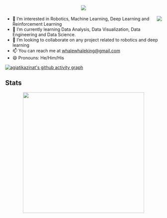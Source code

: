 <h1 align='center'> 
      <img src="https://readme-typing-svg.herokuapp.com/?font=Righteous&size=35&center=true&vCenter=true&width=500&height=70&duration=4000&lines=Konichiwa!+👋;+I'm+Agiat+Ikazinat!;" />

</h1>

<img align="right" src="https://visitor-badge.laobi.icu/badge?page_id=agiatikazinat.agiatikazinat" />


- 👀 I’m interested in Robotics, Machine Learning, Deep Learning and Reinforcement Learning
- 🌱 I’m currently learning Data Analysis, Data Visualization, Data Engineering and Data Science.
- 💞️ I’m looking to collaborate on any project related to robotics and deep learning
- 📫 You can reach me at whalewhaleking@gmail.com
- 😄 Pronouns: He/Him/His

[![agiatikazinat's github activity graph](https://github-readme-activity-graph.vercel.app/graph?username=agiatikazinat&theme=react-dark&custom_title=Agiat%20Ikazinat%20Contribution)](https://github.com/agiatikazinat/github-readme-activity-graph)



## Stats
<div align='center'>
  <img width=390 src="https://streak-stats.demolab.com/?user=agiatikazinat&theme=dark"/>
  

</div>
<!---
agiatikazinat/agiatikazinat is a ✨ special ✨ repository because its `README.md` (this file) appears on your GitHub profile.
You can click the Preview link to take a look at your changes.
--->
